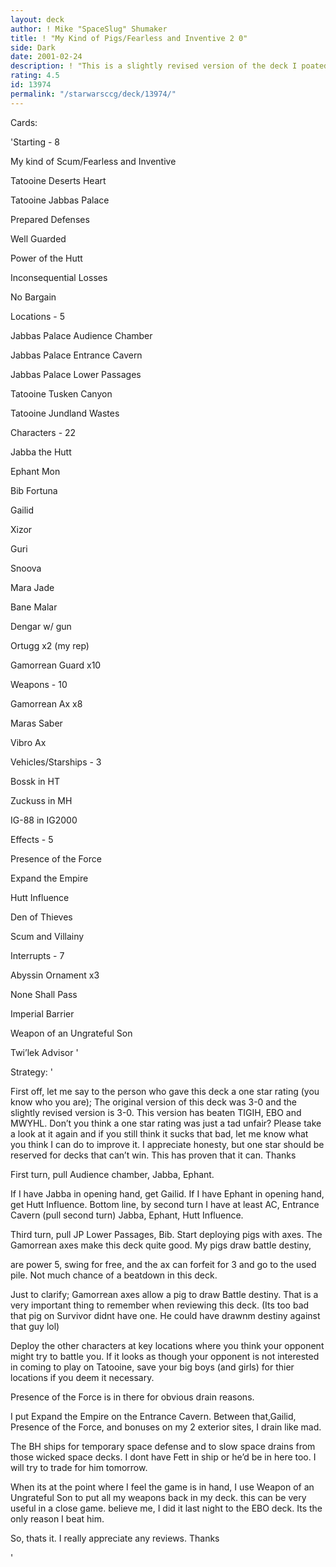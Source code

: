 ```yaml
---
layout: deck
author: ! Mike "SpaceSlug" Shumaker
title: ! "My Kind of Pigs/Fearless and Inventive 2 0"
side: Dark
date: 2001-02-24
description: ! "This is a slightly revised version of the deck I poated yesterday. I took this version to the local SWCCG hangout and played it against 3 light side decks all of which it beat. 2 of which were very good."
rating: 4.5
id: 13974
permalink: "/starwarsccg/deck/13974/"
---
```

Cards: 

'Starting - 8

My kind of Scum/Fearless and Inventive

Tatooine Deserts Heart

Tatooine Jabbas Palace

Prepared Defenses

Well Guarded

Power of the Hutt

Inconsequential Losses

No Bargain


Locations - 5

Jabbas Palace Audience Chamber

Jabbas Palace Entrance Cavern

Jabbas Palace Lower Passages

Tatooine Tusken Canyon

Tatooine Jundland Wastes


Characters - 22

Jabba the Hutt

Ephant Mon

Bib Fortuna

Gailid

Xizor

Guri

Snoova

Mara Jade

Bane Malar

Dengar w/ gun

Ortugg x2 (my rep)

Gamorrean Guard x10


Weapons - 10

Gamorrean Ax x8

Maras Saber

Vibro Ax


Vehicles/Starships - 3

Bossk in HT

Zuckuss in MH

IG-88 in IG2000


Effects - 5

Presence of the Force 

Expand the Empire

Hutt Influence

Den of Thieves

Scum and Villainy


Interrupts - 7

Abyssin Ornament x3

None Shall Pass

Imperial Barrier

Weapon of an Ungrateful Son

Twi’lek Advisor '

Strategy: '

First off, let me say to the person who gave this deck a one star rating (you know who you are); The original version of this deck was 3-0 and the slightly revised version is 3-0. This version has beaten TIGIH, EBO and MWYHL. Don’t you think a one star rating was just a tad unfair? Please take a look at it again and if you still think it sucks that bad, let me know what you think I can do to improve it. I appreciate honesty, but one star should be reserved for decks that can’t win. This has proven that it can. Thanks


First turn, pull Audience chamber, Jabba, Ephant.

If I have Jabba in opening hand, get Gailid. If I have Ephant in opening hand, get Hutt Influence. Bottom line, by second turn I have at least AC, Entrance Cavern (pull second turn) Jabba, Ephant, Hutt Influence.


Third turn, pull JP Lower Passages, Bib. Start deploying pigs with axes. The Gamorrean axes make this deck quite good. My pigs draw battle destiny,

 are power 5,  swing for free, and the ax can forfeit for 3 and go to the used pile. Not much chance of a beatdown in this deck.


Just to clarify; Gamorrean axes allow a pig to draw Battle destiny. That is a very important thing to remember when reviewing this deck. (Its too bad that pig on Survivor didnt have one. He could have drawnm destiny against that guy lol)


Deploy the other characters at key locations where you think your opponent might try to battle you. If it looks as though your opponent is not interested in coming to play on Tatooine, save your big boys (and girls) for thier locations if you deem it necessary.


Presence of the Force is in there for obvious drain reasons.


I put Expand the Empire on the Entrance Cavern. Between that,Gailid, Presence of the Force, and  bonuses on my 2 exterior sites, I drain like mad.


The BH ships for temporary space defense and to slow space drains from those wicked space decks. I dont have Fett in ship or he’d be in here too. I will try to trade for him tomorrow.


When its at the point where I feel the game is in hand, I use Weapon of an Ungrateful Son to put all my weapons back in my deck. this can be very useful in a close game. believe me, I did it last night to the EBO deck. Its the only reason I beat him.


So, thats it. I really appreciate any reviews. Thanks





'
